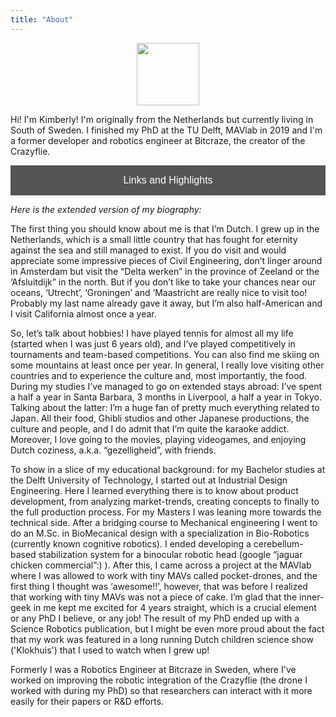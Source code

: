 ```yaml
---
title: "About"
---
```


<script data-goatcounter="https://knmcguire.goatcounter.com/count"
async src="//gc.zgo.at/count.js"></script>

<p align="center">
<img width="100" height="100" src="/images/kim_picture.png">
</p>



Hi! I'm Kimberly! I'm originally from the Netherlands but currently living in South of Sweden.  I finished my PhD at the TU Delft, MAVlab in 2019 and I'm a former developer and robotics engineer at Bitcraze, the creator of the Crazyflie.

<a href="/ln"><button style="background-color: #555555;
        border: none;
        color: white;
        padding: 15px 32px;
        text-align: center;
        text-decoration: none;
        display: inline-block;
        font-size: 16px;
        width: 100%; 
        cursor: pointer">Links and Highlights</button></a>

_Here is the extended version of my biography:_

The first thing you should know about me is that I’m Dutch. I grew up in the Netherlands, which is a small little country that has fought for eternity against the sea and still managed to exist. If you do visit and would appreciate some impressive pieces of Civil Engineering,  don’t linger around in Amsterdam but  visit the “Delta werken” in the province of Zeeland or the ‘Afsluitdijk” in the north. But if you don’t like to take your chances near our oceans, ‘Utrecht’, ‘Groningen’ and ‘Maastricht are really nice to visit too! Probably my last name already gave it away, but I’m also half-American and I visit California almost once a year.

So, let’s talk about hobbies! I have played tennis for almost all my life (started when I was just 6 years old), and I’ve played competitively in tournaments and team-based competitions.  You can also find me skiing on some mountains at least once per year. In general, I really love visiting other countries and to experience the culture and, most importantly, the food. During my studies I’ve managed to go on extended stays abroad: I’ve spent a half a year in Santa Barbara, 3 months in Liverpool, a half a year in Tokyo. Talking about the latter: I’m a huge fan of pretty much everything related to Japan. All their food, Ghibli studios and other Japanese productions, the culture and people, and I do admit that I’m quite the karaoke addict. Moreover, I love going to the movies, playing videogames, and enjoying Dutch coziness, a.k.a. “gezelligheid”, with friends. 

To show in a slice of my educational background: for my Bachelor studies at the Delft University of Technology, I started out at Industrial Design Engineering. Here I learned everything there is to know about product development, from analyzing market-trends, creating concepts to finally to the full production process. For my Masters I was leaning more towards the technical side. After a bridging course to Mechanical engineering I went to do an M.Sc. in BioMecanical design with a specialization in Bio-Robotics (currently known  cognitive robotics). I ended developing a cerebellum-based stabilization system for a binocular robotic head (google “jaguar chicken commercial”:) ). After this, I came across a project at the MAVlab where I was allowed to work with tiny MAVs called pocket-drones, and the first thing I thought was ‘awesome!!’, however, that was before I realized that working with tiny MAVs was not a piece of cake.  I’m glad that the inner-geek in me kept me excited for 4 years straight, which is a crucial element or any PhD I believe, or any job! The result of my PhD ended up with a Science Robotics publication, but I might be even more proud about the fact that my work was featured in a long running Dutch children science show ('Klokhuis') that I used to watch when I grew up! 

Formerly I was a Robotics Engineer at Bitcraze in Sweden, where I've worked on improving the robotic integration of the Crazyflie (the drone I worked with during my PhD) so that researchers can interact with it more easily for their papers or R&D efforts.



 <br/>


